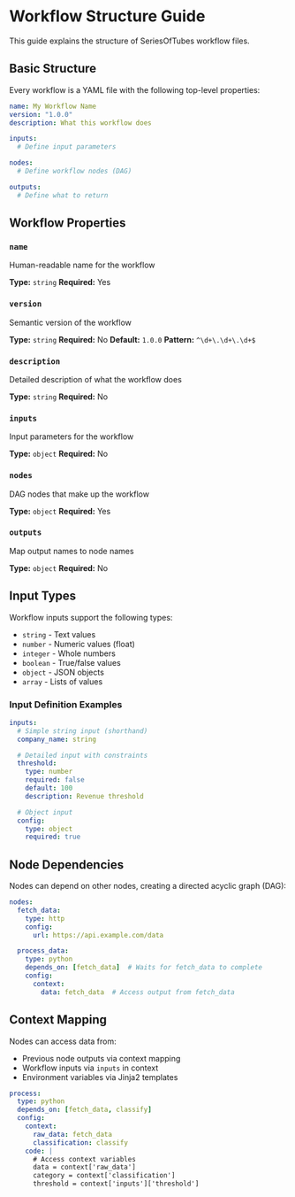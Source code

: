 # Workflow Structure Guide

This guide explains the structure of SeriesOfTubes workflow files.

## Basic Structure

Every workflow is a YAML file with the following top-level properties:

```yaml
name: My Workflow Name
version: "1.0.0"
description: What this workflow does

inputs:
  # Define input parameters

nodes:
  # Define workflow nodes (DAG)

outputs:
  # Define what to return
```

## Workflow Properties

### `name`

Human-readable name for the workflow

**Type:** `string`
**Required:** Yes

### `version`

Semantic version of the workflow

**Type:** `string`
**Required:** No
**Default:** `1.0.0`
**Pattern:** `^\d+\.\d+\.\d+$`

### `description`

Detailed description of what the workflow does

**Type:** `string`
**Required:** No

### `inputs`

Input parameters for the workflow

**Type:** `object`
**Required:** No

### `nodes`

DAG nodes that make up the workflow

**Type:** `object`
**Required:** Yes

### `outputs`

Map output names to node names

**Type:** `object`
**Required:** No

## Input Types

Workflow inputs support the following types:

- `string` - Text values
- `number` - Numeric values (float)
- `integer` - Whole numbers
- `boolean` - True/false values
- `object` - JSON objects
- `array` - Lists of values

### Input Definition Examples

```yaml
inputs:
  # Simple string input (shorthand)
  company_name: string

  # Detailed input with constraints
  threshold:
    type: number
    required: false
    default: 100
    description: Revenue threshold

  # Object input
  config:
    type: object
    required: true
```

## Node Dependencies

Nodes can depend on other nodes, creating a directed acyclic graph (DAG):

```yaml
nodes:
  fetch_data:
    type: http
    config:
      url: https://api.example.com/data

  process_data:
    type: python
    depends_on: [fetch_data]  # Waits for fetch_data to complete
    config:
      context:
        data: fetch_data  # Access output from fetch_data
```

## Context Mapping

Nodes can access data from:

- Previous node outputs via context mapping
- Workflow inputs via `inputs` in context
- Environment variables via Jinja2 templates

```yaml
process:
  type: python
  depends_on: [fetch_data, classify]
  config:
    context:
      raw_data: fetch_data
      classification: classify
    code: |
      # Access context variables
      data = context['raw_data']
      category = context['classification']
      threshold = context['inputs']['threshold']
```
